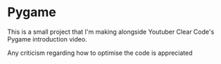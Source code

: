# Pygame

This is a small project that I'm making alongside Youtuber Clear Code's Pygame introduction video.

Any criticism regarding how to optimise the code is appreciated
